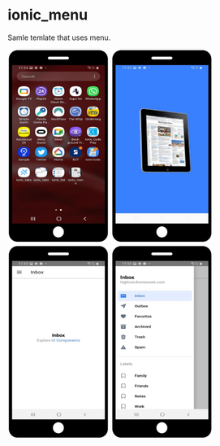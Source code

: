 # ionic_menu

Samle temlate that uses  menu.

<img src="https://github.com/ArmadioIt/ionic_menu/blob/main/readme_images/menu_1.jpg" width="200" />
<img src="https://github.com/ArmadioIt/ionic_menu/blob/main/readme_images/menu_2.jpg" width="200" />
<img src="https://github.com/ArmadioIt/ionic_menu/blob/main/readme_images/menu_3.jpg" width="200" />
<img src="https://github.com/ArmadioIt/ionic_menu/blob/main/readme_images/menu_4.jpg" width="200" />
